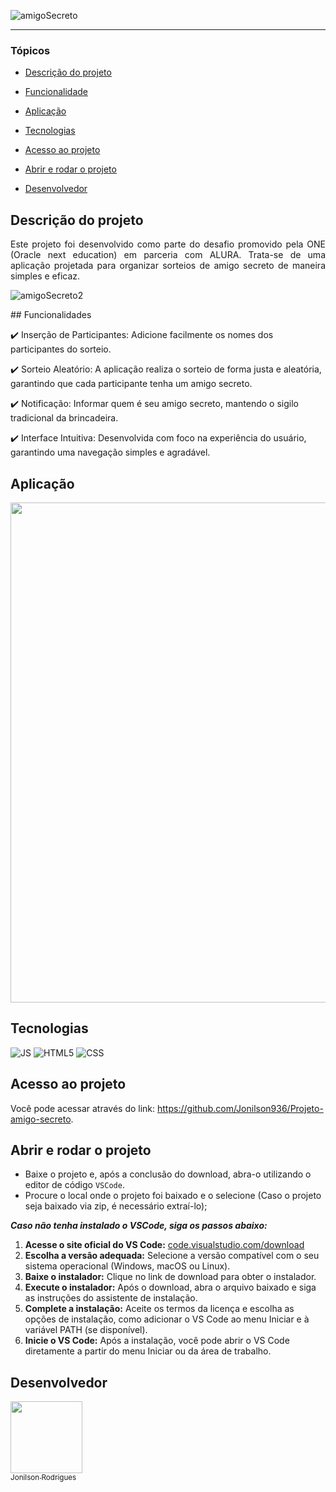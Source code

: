 ![amigoSecreto](https://github.com/user-attachments/assets/1a687d56-cf14-4187-be2a-85504d7a96c9)

<hr>

### Tópicos 

- [Descrição do projeto](#descrição-do-projeto)

- [Funcionalidade](#funcionalidades)

- [Aplicação](#aplicação)

- [Tecnologias](#Tecnologias)

- [Acesso ao projeto](#acesso-ao-projeto)

- [Abrir e rodar o projeto](#abrir-e-rodar-o-projeto)

- [Desenvolvedor](#desenvolvedor)

## Descrição do projeto 

<p align="justify">
Este projeto foi desenvolvido como parte do desafio promovido pela ONE (Oracle next education) em parceria com ALURA. Trata-se de uma aplicação projetada para organizar sorteios de amigo secreto de maneira simples e eficaz.

![amigoSecreto2](https://github.com/user-attachments/assets/c6b11888-e34b-4ef8-8f94-099e9ff13bb7)

</p>
## Funcionalidades

:heavy_check_mark: Inserção de Participantes: Adicione facilmente os nomes dos participantes do sorteio.

:heavy_check_mark: Sorteio Aleatório: A aplicação realiza o sorteio de forma justa e aleatória, garantindo que cada participante tenha um amigo secreto.

:heavy_check_mark: Notificação: Informar quem é seu amigo secreto, mantendo o sigilo tradicional da brincadeira.

:heavy_check_mark: Interface Intuitiva: Desenvolvida com foco na experiência do usuário, garantindo uma navegação simples e agradável.

## Aplicação

<div align="center">

<img src = "https://github.com/user-attachments/assets/462e5de2-5533-4db4-a439-a88d8089f1b1" width="800">

  </div>

###

## Tecnologias

![JS](https://github.com/user-attachments/assets/0df75f8b-2075-40df-a704-bb175159d89c) ![HTML5](https://github.com/user-attachments/assets/5d29f11f-756e-4bdb-bfa5-a91cf047cc19) ![CSS](https://github.com/user-attachments/assets/2f2d5b76-ae56-4ff1-b546-92907e846f56)

###

## Acesso ao projeto

Você pode acessar através do link: https://github.com/Jonilson936/Projeto-amigo-secreto.

## Abrir e rodar o projeto
- Baixe o projeto e, após a conclusão do download, abra-o utilizando o editor de código `VSCode`.
- Procure o local onde o projeto foi baixado e o selecione (Caso o projeto seja baixado via zip, é necessário extraí-lo);

<p><strong><em>Caso não tenha instalado o VSCode, siga os passos abaixo:</em></strong></p>

<ol>
  <li><strong>Acesse o site oficial do VS Code:</strong> <a href="https://code.visualstudio.com/download">code.visualstudio.com/download</a></li>
  <li><strong>Escolha a versão adequada:</strong> Selecione a versão compatível com o seu sistema operacional (Windows, macOS ou Linux).</li>
  <li><strong>Baixe o instalador:</strong> Clique no link de download para obter o instalador.</li>
  <li><strong>Execute o instalador:</strong> Após o download, abra o arquivo baixado e siga as instruções do assistente de instalação.</li>
  <li><strong>Complete a instalação:</strong> Aceite os termos da licença e escolha as opções de instalação, como adicionar o VS Code ao menu Iniciar e à variável PATH (se disponível).</li>
  <li><strong>Inicie o VS Code:</strong> Após a instalação, você pode abrir o VS Code diretamente a partir do menu Iniciar ou da área de trabalho.</li>
</ol>



## Desenvolvedor
[<img src="https://github.com/user-attachments/assets/c5424054-1785-429a-9a27-9723306e8c65" width=115><br><sub>Jonilson Rodrigues</sub>](https://github.com/Jonilson936) 
